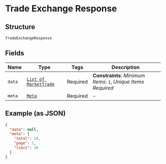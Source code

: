 
# Trade Exchange Response

## Structure

`TradeExchangeResponse`

## Fields

| Name | Type | Tags | Description |
|  --- | --- | --- | --- |
| `data` | [`List of MarketTrade`](../../doc/models/market-trade.md) | Required | **Constraints**: *Minimum Items*: `1`, *Unique Items Required* |
| `meta` | [`Meta`](../../doc/models/meta.md) | Required | - |

## Example (as JSON)

```json
{
  "data": null,
  "meta": {
    "total": 10,
    "page": 1,
    "limit": 10
  }
}
```

